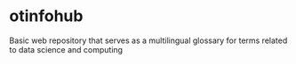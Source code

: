 # otinfohub
Basic web repository that serves as a multilingual glossary for terms related to data science and computing
